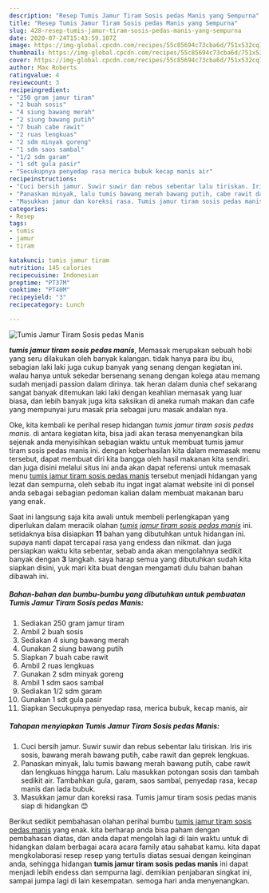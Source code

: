 ```yaml
---
description: "Resep Tumis Jamur Tiram Sosis pedas Manis yang Sempurna"
title: "Resep Tumis Jamur Tiram Sosis pedas Manis yang Sempurna"
slug: 428-resep-tumis-jamur-tiram-sosis-pedas-manis-yang-sempurna
date: 2020-07-24T15:43:59.107Z
image: https://img-global.cpcdn.com/recipes/55c85694c73cba6d/751x532cq70/tumis-jamur-tiram-sosis-pedas-manis-foto-resep-utama.jpg
thumbnail: https://img-global.cpcdn.com/recipes/55c85694c73cba6d/751x532cq70/tumis-jamur-tiram-sosis-pedas-manis-foto-resep-utama.jpg
cover: https://img-global.cpcdn.com/recipes/55c85694c73cba6d/751x532cq70/tumis-jamur-tiram-sosis-pedas-manis-foto-resep-utama.jpg
author: Max Roberts
ratingvalue: 4
reviewcount: 3
recipeingredient:
- "250 gram jamur tiram"
- "2 buah sosis"
- "4 siung bawang merah"
- "2 siung bawang putih"
- "7 buah cabe rawit"
- "2 ruas lengkuas"
- "2 sdm minyak goreng"
- "1 sdm saos sambal"
- "1/2 sdm garam"
- "1 sdt gula pasir"
- "Secukupnya penyedap rasa merica bubuk kecap manis air"
recipeinstructions:
- "Cuci bersih jamur. Suwir suwir dan rebus sebentar lalu tiriskan. Iris iris sosis, bawang merah bawang putih, cabe rawit dan geprek lengkuas."
- "Panaskan minyak, lalu tumis bawang merah bawang putih, cabe rawit dan lengkuas hingga harum. Lalu masukkan potongan sosis dan tambah sedikit air. Tambahkan gula, garam, saos sambal, penyedap rasa, kecap manis dan lada bubuk."
- "Masukkan jamur dan koreksi rasa. Tumis jamur tiram sosis pedas manis siap di hidangkan 😊"
categories:
- Resep
tags:
- tumis
- jamur
- tiram

katakunci: tumis jamur tiram 
nutrition: 145 calories
recipecuisine: Indonesian
preptime: "PT37M"
cooktime: "PT40M"
recipeyield: "3"
recipecategory: Lunch

---
```



![Tumis Jamur Tiram Sosis pedas Manis](https://img-global.cpcdn.com/recipes/55c85694c73cba6d/751x532cq70/tumis-jamur-tiram-sosis-pedas-manis-foto-resep-utama.jpg)

<b><i>tumis jamur tiram sosis pedas manis</i></b>, Memasak merupakan sebuah hobi yang seru dilakukan oleh banyak kalangan. tidak hanya para ibu ibu, sebagian laki laki juga cukup banyak yang senang dengan kegiatan ini. walau hanya untuk sekedar bersenang senang dengan kolega atau memang sudah menjadi passion dalam dirinya. tak heran dalam dunia chef sekarang sangat banyak ditemukan laki laki dengan keahlian memasak yang luar biasa, dan lebih banyak juga kita saksikan di aneka rumah makan dan cafe yang mempunyai juru masak pria sebagai juru masak andalan nya.



Oke, kita kembali ke perihal resep hidangan <i>tumis jamur tiram sosis pedas manis</i>. di antara kegiatan kita, bisa jadi akan terasa menyenangkan bila sejenak anda menyisihkan sebagian waktu untuk membuat tumis jamur tiram sosis pedas manis ini. dengan keberhasilan kita dalam memasak menu tersebut, dapat membuat diri kita bangga oleh hasil makanan kita sendiri. dan juga disini melalui situs ini anda akan dapat referensi untuk memasak menu <u>tumis jamur tiram sosis pedas manis</u> tersebut menjadi hidangan yang lezat dan sempurna, oleh sebab itu ingat ingat alamat website ini di ponsel anda sebagai sebagian pedoman kalian dalam membuat makanan baru yang enak.


Saat ini langsung saja kita awali untuk membeli perlengkapan yang diperlukan dalam meracik olahan <u><i>tumis jamur tiram sosis pedas manis</i></u> ini. setidaknya bisa disiapkan <b>11</b> bahan yang dibutuhkan untuk hidangan ini. supaya nanti dapat tercapai rasa yang endess dan nikmat. dan juga persiapkan waktu kita sebentar, sebab anda akan mengolahnya sedikit banyak dengan <b>3</b> langkah. saya harap semua yang dibutuhkan sudah kita siapkan disini, yuk mari kita buat dengan mengamati dulu bahan bahan dibawah ini.

<!--inarticleads1-->

##### Bahan-bahan dan bumbu-bumbu yang dibutuhkan untuk pembuatan Tumis Jamur Tiram Sosis pedas Manis:

1. Sediakan 250 gram jamur tiram
1. Ambil 2 buah sosis
1. Sediakan 4 siung bawang merah
1. Gunakan 2 siung bawang putih
1. Siapkan 7 buah cabe rawit
1. Ambil 2 ruas lengkuas
1. Gunakan 2 sdm minyak goreng
1. Ambil 1 sdm saos sambal
1. Sediakan 1/2 sdm garam
1. Gunakan 1 sdt gula pasir
1. Siapkan Secukupnya penyedap rasa, merica bubuk, kecap manis, air




<!--inarticleads2-->

##### Tahapan menyiapkan Tumis Jamur Tiram Sosis pedas Manis:

1. Cuci bersih jamur. Suwir suwir dan rebus sebentar lalu tiriskan. Iris iris sosis, bawang merah bawang putih, cabe rawit dan geprek lengkuas.
1. Panaskan minyak, lalu tumis bawang merah bawang putih, cabe rawit dan lengkuas hingga harum. Lalu masukkan potongan sosis dan tambah sedikit air. Tambahkan gula, garam, saos sambal, penyedap rasa, kecap manis dan lada bubuk.
1. Masukkan jamur dan koreksi rasa. Tumis jamur tiram sosis pedas manis siap di hidangkan 😊




Berikut sedikit pembahasan olahan perihal bumbu <u>tumis jamur tiram sosis pedas manis</u> yang enak. kita berharap anda bisa paham dengan pembahasan diatas, dan anda dapat mengolah lagi di lain waktu untuk di hidangkan dalam berbagai acara acara family atau sahabat kamu. kita dapat mengkolaborasi resep resep yang tertulis diatas sesuai dengan keinginan anda, sehingga hidangan <b>tumis jamur tiram sosis pedas manis</b> ini dapat menjadi lebih endess dan sempurna lagi. demikian penjabaran singkat ini, sampai jumpa lagi di lain kesempatan. semoga hari anda menyenangkan.
